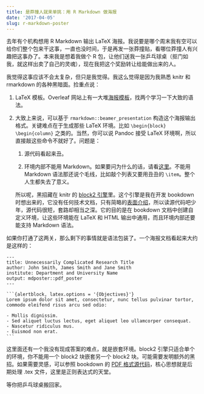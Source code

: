 ```yaml
---
title: 是莽撞人就来单挑：用 R Markdown 做海报
date: '2017-04-05'
slug: r-markdown-poster
---
```


去年有个机构想用 R Markdown 输出 LaTeX 海报。我说要是哪个周末我有空可以给你们整个包来干这事，一直也没时间，于是再发一张莽撞贴，看哪位莽撞人有兴趣把这事办了。本来我是想着我做个 R 包，让他们送我一张乒乓球桌（抠门如我，就这样出卖了自己的灵魂），现在我把这个奖励转让给能做出来的人。

我觉得这事应该不会太复杂，但只是我觉得。我这么觉得是因为我熟悉 knitr 和 rmarkdown 的各种黑暗面。捡重点说：

1. LaTeX 模板。Overleaf 网站上有一大堆[海报模板](https://www.overleaf.com/gallery/tagged/poster)，找两个学习一下大致的语法。

1. 大致上来说，可以基于 `rmarkdown::beamer_presentation` 构造这个海报输出格式。关键难点在于生成那些 LaTeX 环境。比如 `\begin{block}` `\begin{column}` 之类的。当然，你可以说 Pandoc 接受 LaTeX 环境啊，所以直接敲这些命令不就好了。问题是：

    1. 源代码看起来丑。
    
    1. 环境内部不能用 Markdown。如果要问为什么的话，请看[这里](https://github.com/jgm/pandoc/issues/2453)。不能用 Markdown 语法那还说个毛线，比如敲个列表又要用丑丑的 `\item`。整个人生都失去了意义。

    所以呢，黑招藏在 knitr 的 [block2 引擎](https://github.com/yihui/knitr/blob/master/R/engine.R)里。这个引擎是我在开发 bookdown 时想出来的，它没有任何技术文档，只有简略的[表面介绍](https://bookdown.org/yihui/bookdown/custom-blocks.html)，所以读源代码吧少年，源代码很短，套路却相当之深。它的目的是在 bookdown 文档中创建自定义环境，让这些环境能在 LaTeX 和 HTML 输出中通用，而且环境内部还要能支持 Markdown 语法。

如果你打通了这两关，那么剩下的事情就是语法包装了。一个海报文档看起来大约是这样的：

    ---
    title: Unnecessarily Complicated Research Title
    author: John Smith, James Smith and Jane Smith
    institute: Department and University Name
    output: mdposter::pdf_poster
    ---
    
    ```{alertblock, latex.options = '{Objectives}'}
    Lorem ipsum dolor sit amet, consectetur, nunc tellus pulvinar tortor,
    commodo eleifend risus arcu sed odio:
    
    - Mollis dignissim.
    - Sed aliquet luctus lectus, eget aliquet leo ullamcorper consequat.
    - Nascetur ridiculus mus.  
    - Euismod non erat.
    ```

这里面还有一个我没有现成答案的难点，就是嵌套环境。block2 引擎只适合单个的环境，你不能用一个 block2 块嵌套另一个 block2 块。可能需要发明额外的黑招。如果需要灵感，可以参照 bookdown 的 [PDF 格式源代码](https://github.com/rstudio/bookdown/blob/master/R/latex.R)，核心思想就是后期处理 .tex 文件，这里是正则表达式的天堂。

等你把乒乓球桌搬回家。
